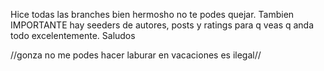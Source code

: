 Hice todas las branches bien hermosho no te podes quejar. Tambien IMPORTANTE hay seeders de autores, posts y ratings para q veas q anda todo excelentemente. Saludos













//gonza no me podes hacer laburar en vacaciones es ilegal//
